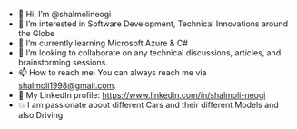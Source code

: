 - 👋 Hi, I’m @shalmolineogi
- 👀 I’m interested in Software Development, Technical Innovations around the Globe
- 🌱 I’m currently learning Microsoft Azure & C#
- 💞️ I’m looking to collaborate on any technical discussions, articles, and brainstorming sessions.
- 📫 How to reach me: You can always reach me via shalmoli1998@gmail.com.
- 🔗 My LinkedIn profile: https://www.linkedin.com/in/shalmoli-neogi
- 💥 I am passionate about different Cars and their different Models and also Driving

<!---
shalmolineogi/shalmolineogi is a ✨ special ✨ repository because its `README.md` (this file) appears on your GitHub profile.
You can click the Preview link to take a look at your changes.
--->
